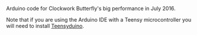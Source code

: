 Arduino code for Clockwork Butterfly's big performance in July 2016.

Note that if you are using the Arduino IDE with a Teensy microcontroller you will need to install
[Teensyduino](https://www.pjrc.com/teensy/td_download.html).
